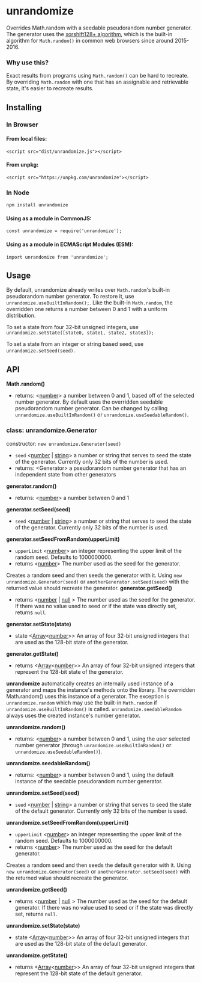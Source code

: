 # unrandomize
Overrides Math.random with a seedable pseudorandom number generator. The generator uses the [xorshift128+ algorithm](https://en.wikipedia.org/wiki/xorshift), which is the built-in algorithm for `Math.random()` in common web browsers since around 2015-2016. 

### Why use this?
Exact results from programs using `Math.random()` can be hard to recreate. By overriding `Math.random` with one that has an assignable and retrievable state, it's easier to recreate results.

## Installing
### In Browser
#### From local files:
```
<script src="dist/unrandomize.js"></script>
```
#### From unpkg:
```
<script src="https://unpkg.com/unrandomize"></script>
```
### In Node
```
npm install unrandomize
```
#### Using as a module in CommonJS:
```
const unrandomize = require('unrandomize');
```
#### Using as a module in ECMAScript Modules (ESM):
```
import unrandomize from 'unrandomize';
```

## Usage
By default, unrandomize already writes over `Math.random`'s built-in pseudorandom number generator. To restore it, use `unrandomize.useBuiltInRandom();`. Like the built-in `Math.random`, the overridden one returns a number between 0 and 1 with a uniform distribution.

To set a state from four 32-bit unsigned integers, use `unrandomize.setState([state0, state1, state2, state3]);`

To set a state from an integer or string based seed, use `unrandomize.setSeed(seed)`.

## API
**Math.random()**
  * returns: &lt;[number][]&gt; a number between 0 and 1, based off of the selected number generator. By default uses the overridden seedable pseudorandom number generator. Can be changed by calling `unrandomize.useBuiltInRandom()` or `unrandomize.useSeedableRandom()`.

### class: unrandomize.Generator
constructor: `new unrandomize.Generator(seed)`
  * `seed` &lt;[number][] | [string][]&gt; a number or string that serves to seed the state of the generator. Currently only 32 bits of the number is used.
  * returns: &lt;Generator&gt; a pseudorandom number generator that has an independent state from other generators

**generator.random()**
  * returns: &lt;[number][]&gt; a number between 0 and 1

**generator.setSeed(seed)**
  * `seed` &lt;[number][] | [string][]&gt; a number or string that serves to seed the state of the generator. Currently only 32 bits of the number is used.

**generator.setSeedFromRandom(upperLimit)**
  * `upperLimit` &lt;[number][]&gt; an integer representing the upper limit of the random seed. Defaults to 1000000000.
  * returns &lt;[number][]&gt; The number used as the seed for the generator.

Creates a random seed and then seeds the generator with it. Using `new unrandomize.Generator(seed)` or `anotherGenerator.setSeed(seed)` with the returned value should recreate the generator.
**generator.getSeed()**
  * returns &lt;[number][] | [null][] &gt; The number used as the seed for the generator. If there was no value used to seed or if the state was directly set, returns `null`.

**generator.setState(state)**
  * state &lt;[Array][]&lt;[number][]&gt;&gt; An array of four 32-bit unsigned integers that are used as the 128-bit state of the generator.

**generator.getState()**
  * returns &lt;[Array][]&lt;[number][]&gt;&gt; An array of four 32-bit unsigned integers that represent the 128-bit state of the generator.
  
  
**unrandomize** automatically creates an internally used instance of a generator and maps the instance's methods onto the library. The overridden Math.random() uses this instance of a generator. The exception is `unrandomize.random` which may use the built-in `Math.random` if `unrandomize.useBuiltInRandom()` is called. `unrandomize.seedableRandom` always uses the created instance's number generator.

**unrandomize.random()**
  * returns: &lt;[number][]&gt; a number between 0 and 1, using the user selected number generator (through `unrandomize.useBuiltInRandom()` or `unrandomize.useSeedableRandom()`).

**unrandomize.seedableRandom()**
  * returns: &lt;[number][]&gt; a number between 0 and 1, using the default instance of the seedable pseudorandom number generator.

**unrandomize.setSeed(seed)**
  * `seed` &lt;[number][] | [string][]&gt; a number or string that serves to seed the state of the default generator. Currently only 32 bits of the number is used.

**unrandomize.setSeedFromRandom(upperLimit)**
  * `upperLimit` &lt;[number][]&gt; an integer representing the upper limit of the random seed. Defaults to 1000000000.
  * returns &lt;[number][]&gt; The number used as the seed for the default generator.

Creates a random seed and then seeds the default generator with it. Using `new unrandomize.Generator(seed)` or `anotherGenerator.setSeed(seed)` with the returned value should recreate the generator.

**unrandomize.getSeed()**
  * returns &lt;[number][] | [null][] &gt; The number used as the seed for the default generator. If there was no value used to seed or if the state was directly set, returns `null`.

**unrandomize.setState(state)**
  * state &lt;[Array][]&lt;[number][]&gt;&gt; An array of four 32-bit unsigned integers that are used as the 128-bit state of the default generator.

**unrandomize.getState()**
  * returns &lt;[Array][]&lt;[number][]&gt;&gt; An array of four 32-bit unsigned integers that represent the 128-bit state of the default generator.



[null]: https://developer.mozilla.org/en-US/docs/Web/JavaScript/Data_structures#null_type
[Array]: https://developer.mozilla.org/en-US/docs/Web/JavaScript/Reference/Global_Objects/Array
[string]: https://developer.mozilla.org/en-US/docs/Web/JavaScript/Data_structures#String_type
[number]: https://developer.mozilla.org/en-US/docs/Web/JavaScript/Data_structures#Number_type
